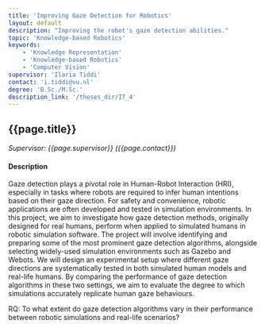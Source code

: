 ```yaml
---
title: 'Improving Gaze Detection for Robotics'
layout: default
description: "Improving the robot's gaze detection abilities."
topic: 'Knowledge-based Robotics'
keywords: 
    - 'Knowledge Representation'
    - 'Knowledge-based Robotics'
    - 'Computer Vision'
supervisor: 'Ilaria Tiddi'
contact: 'i.tiddi@vu.nl'
degree: 'B.Sc./M.Sc.'
description_link: '/theses_dir/IT_4'
---
```


<!-- The informtation below doesn´t need to be adjusted. It is automatically pulled from the frontmatter-->
## {{page.title}} 
*Supervisor: {{page.supervisor}} ({{page.contact}})*

#### Description

Gaze detection plays a pivotal role in Human-Robot Interaction (HRI), especially in tasks where robots are required to infer human intentions based on their gaze direction. For safety and convenience, robotic applications are often developed and tested in simulation environments. In this project, we aim to investigate how gaze detection methods, originally designed for real humans, perform when applied to simulated humans in robotic simulation software. The project will involve identifying and preparing some of the most prominent gaze detection algorithms, alongside selecting widely-used simulation environments such as Gazebo and Webots. We will design an experimental setup where different gaze directions are systematically tested in both simulated human models and real-life humans. By comparing the performance of gaze detection algorithms in these two settings, we aim to evaluate the degree to which simulations accurately replicate human gaze behaviours.

RQ: To what extent do gaze detection algorithms vary in their performance between robotic simulations and real-life scenarios?
